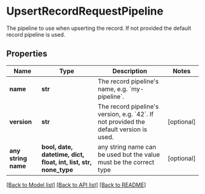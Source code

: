 # UpsertRecordRequestPipeline

The pipeline to use when upserting the record.  If not provided the default record pipeline is used.

## Properties
Name | Type | Description | Notes
------------ | ------------- | ------------- | -------------
**name** | **str** | The record pipeline&#39;s name, e.g. &#x60;my-pipeline&#x60;. | 
**version** | **str** | The record pipeline&#39;s version, e.g. &#x60;42&#x60;.  If not provided the default version is used. | [optional] 
**any string name** | **bool, date, datetime, dict, float, int, list, str, none_type** | any string name can be used but the value must be the correct type | [optional]

[[Back to Model list]](../README.md#documentation-for-models) [[Back to API list]](../README.md#documentation-for-api-endpoints) [[Back to README]](../README.md)


